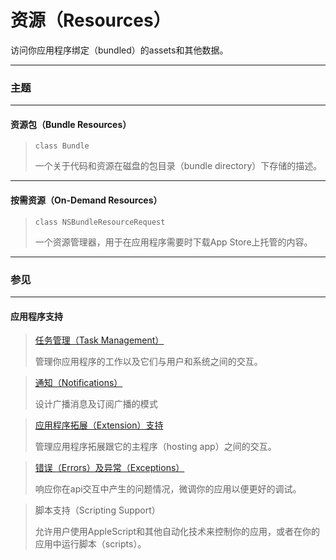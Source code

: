 # 资源（Resources）

访问你应用程序绑定（bundled）的assets和其他数据。

---

### 主题

---

#### 资源包（Bundle Resources）

> ```
> class Bundle
> ```
> 一个关于代码和资源在磁盘的包目录（bundle directory）下存储的描述。

---

#### 按需资源（On-Demand Resources）

> ```
> class NSBundleResourceRequest
> ```
> 一个资源管理器，用于在应用程序需要时下载App Store上托管的内容。

---

### 参见

---

#### 应用程序支持

> [任务管理（Task Management）](/foundation/task_management.md)
>
> 管理你应用程序的工作以及它们与用户和系统之间的交互。

> [通知（Notifications）](/foundation/notifications.md)
>
> 设计广播消息及订阅广播的模式

> [应用程序拓展（Extension）支持](/foundation/app_extension_support.md)
>
> 管理应用程序拓展跟它的主程序（hosting app）之间的交互。

> [错误（Errors）及异常（Exceptions）](/foundation/errors_and_exceptions.md)
>
> 响应你在api交互中产生的问题情况，微调你的应用以便更好的调试。

> 脚本支持（Scripting Support）
>
> 允许用户使用AppleScript和其他自动化技术来控制你的应用，或者在你的应用中运行脚本（scripts）。
